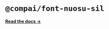 # `@compai/font-nuosu-sil`

[**Read the docs &rarr;**](https://components.ai/docs/typefaces/nuosu-sil)
